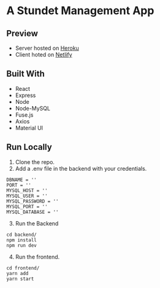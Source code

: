 # A Stundet Management App

## Preview

- Server hosted on [Heroku](https://student-task.herokuapp.com/api/student)
- Client hoted on [Netlify](https://student-mysql.netlify.app/)

## Built With

- React
- Express
- Node
- Node-MySQL
- Fuse.js
- Axios
- Material UI

## Run Locally

1. Clone the repo.
2. Add a .env file in the backend with your credentials.
  ```
  DBNAME = ''
  PORT = ''
  MYSQL_HOST = ''
  MYSQL_USER = ''
  MYSQL_PASSWORD = ''
  MYSQL_PORT = ''
  MYSQL_DATABASE = ''
  ```
3. Run the Backend
  ```
  cd backend/
  npm install
  npm run dev
  ```

4. Run the frontend.
  ```
  cd frontend/
  yarn add
  yarn start
  ```